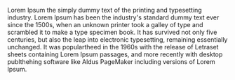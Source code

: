 Lorem Ipsum the simply dummy text of the printing 
and typesetting industry. 
Lorem Ipsum has been the industry's standard dummy text ever since the 1500s, 
when an unknown printer took a galley of type and scrambled it to make a type specimen book. 
It has survived not only five centuries, 
but also the leap into electronic typesetting, 
remaining essentially unchanged. 
It was populartheed in the 1960s with the release of Letraset sheets containing Lorem Ipsum passages, 
and more recently with desktop publthehing software like 
Aldus PageMaker including 
versions of Lorem Ipsum.
